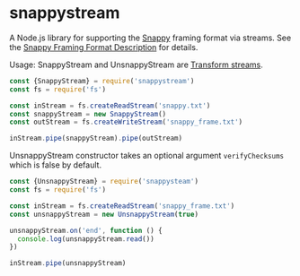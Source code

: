 # snappystream

A Node.js library for supporting the
[Snappy](https://code.google.com/p/snappy/) framing format via streams. See
the [Snappy Framing Format
Description](https://github.com/google/snappy/blob/master/framing_format.txt) for
details.

Usage:
SnappyStream and UnsnappyStream are
[Transform streams](http://nodejs.org/api/stream.html#stream_class_stream_transform).

```javascript
const {SnappyStream} = require('snappystream')
const fs = require('fs')

const inStream = fs.createReadStream('snappy.txt')
const snappyStream = new SnappyStream()
const outStream = fs.createWriteStream('snappy_frame.txt')

inStream.pipe(snappyStream).pipe(outStream)
```

UnsnappyStream constructor takes an optional argument `verifyChecksums`
which is false by default.

```javascript
const {UnsnappyStream} = require('snappysteam')
const fs = require('fs')

const inStream = fs.createReadStream('snappy_frame.txt')
const unsnappyStream = new UnsnappyStream(true)

unsnappyStream.on('end', function () {
  console.log(unsnappyStream.read())
})

inStream.pipe(unsnappyStream)
```

